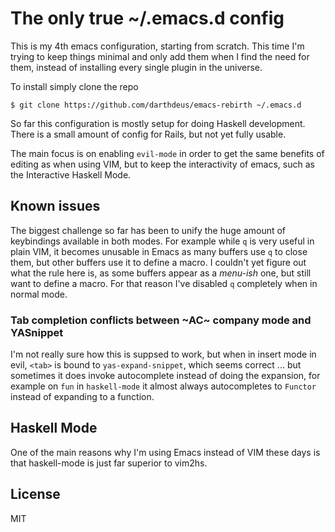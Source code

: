 # The only true ~/.emacs.d config

This is my 4th emacs configuration, starting from scratch. This time I'm
trying to keep things minimal and only add them when I find the need for
them, instead of installing every single plugin in the universe.

To install simply clone the repo

    $ git clone https://github.com/darthdeus/emacs-rebirth ~/.emacs.d

So far this configuration is mostly setup for doing Haskell development.
There is a small amount of config for Rails, but not yet fully usable.

The main focus is on enabling `evil-mode` in order to get the same
benefits of editing as when using VIM, but to keep the interactivity of
emacs, such as the Interactive Haskell Mode.

## Known issues

The biggest challenge so far has been to unify the huge amount of
keybindings available in both modes. For example while `q` is very
useful in plain VIM, it becomes unusable in Emacs as many buffers use
`q` to close them, but other buffers use it to define a macro. I
couldn't yet figure out what the rule here is, as some buffers appear as
a _menu-ish_ one, but still want to define a macro. For that reason I've
disabled `q` completely when in normal mode.

### Tab completion conflicts between ~AC~ company mode and YASnippet

I'm not really sure how this is suppsed to work, but when in insert mode
in evil, `<tab>` is bound to `yas-expand-snippet`, which seems correct
... but sometimes it does invoke autocomplete instead of doing the
expansion, for example on `fun` in `haskell-mode` it almost always
autocompletes to `Functor` instead of expanding to a function.

## Haskell Mode

One of the main reasons why I'm using Emacs instead of VIM these days is
that haskell-mode is just far superior to vim2hs.

## License

MIT
